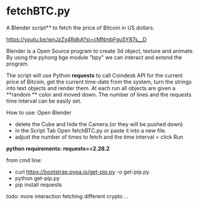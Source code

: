 # fetchBTC.py
A Blender script** to fetch the price of Bitcoin in US dollars.

https://youtu.be/wnJzZx4RdkA?si=cMNmbFgu5Y87s__D

Blender is a Open Source program to create 3d object, texture and animate. 
By using the pyhong bge module "bpy" we can interact and extend the program.

The script will use Python **requests** to call Coindesk API for the current price of Bitcoin, get the current time-date from the system, turn the strings  into text objects and render them.
At each run all objects are given a **random ** color and moved down.
The number of lines and the requests time interval can be easily set.

How to use:
Open Blender
- delete the Cube and hide the Camera.(or they will be pushed down)
- in the Script Tab Open fetchBTC.py or paste it into a new file.
- adjust the number of times to fetch and the time interval
= click Run

**python requirements:
requests==2.28.2**

from cmd line:
 - curl https://bootstrap.pypa.io/get-pip.py -o get-pip.py
 - python get-pip.py
 - pip install requests

todo:
more interaction
fetching different crypto
...
